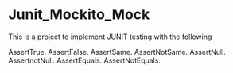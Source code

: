 # Junit_Mockito_Mock

This is a project to implement JUNIT testing with the following


AssertTrue. 
AssertFalse. 
AssertSame. 
AssertNotSame. 
AssertNull. 
AssertnotNull. 
AssertEquals. 
AssertNotEquals. 
